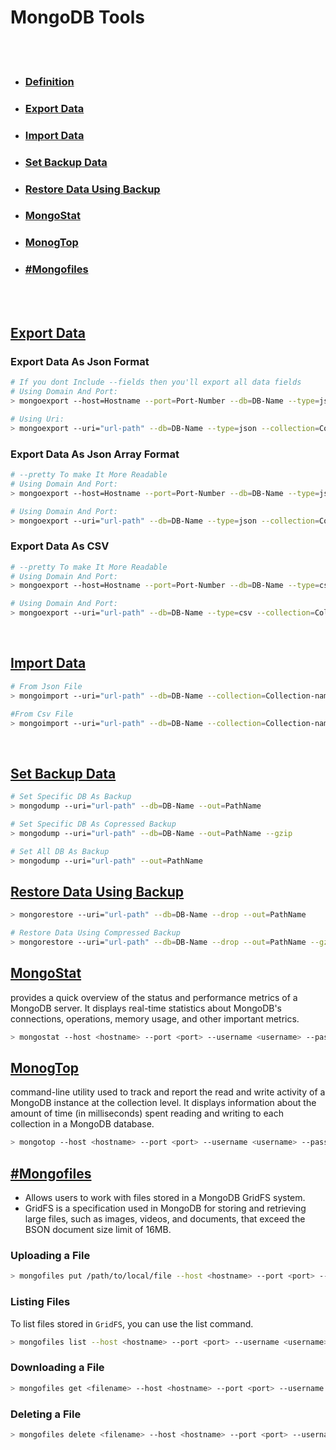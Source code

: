 # MongoDB Tools

<br><br>

* ### [Definition](#small-definition)
* ### [Export Data](#export-data)
* ### [Import Data](#import-data)
* ### [Set Backup Data](#dump-data)
* ### [Restore Data Using Backup](#restore-data-using-backup)
* ### [MongoStat](#mongostat)
* ### [MonogTop](#monogtop)
* ### [#Mongofiles](#mongofiles)

<br><br>

## [Export Data](#export-data)
### Export Data As Json Format
```sh
# If you dont Include --fields then you'll export all data fields
# Using Domain And Port:
> mongoexport --host=Hostname --port=Port-Number --db=DB-Name --type=json --fields=Field1,Field2,... --collection=Collection-name --out=PathName/filename.json

# Using Uri:
> mongoexport --uri="url-path" --db=DB-Name --type=json --collection=Collection-Name --out=PathName/filename.json
```
### Export Data As Json Array Format
```sh
# --pretty To make It More Readable
# Using Domain And Port:
> mongoexport --host=Hostname --port=Port-Number --db=DB-Name --type=json --collection=Collection-name --out=PathName/filename.json --jsonArray --pretty

# Using Domain And Port:
> mongoexport --uri="url-path" --db=DB-Name --type=json --collection=Collection-Name --out=PathName/filename.json --jsonArray --pretty
```
### Export Data As CSV
```sh
# --pretty To make It More Readable
# Using Domain And Port:
> mongoexport --host=Hostname --port=Port-Number --db=DB-Name --type=csv --collection=Collection-name --fields=Field1,Field2... --out=PathName/filename.csv

# Using Domain And Port:
> mongoexport --uri="url-path" --db=DB-Name --type=csv --collection=Collection-name --fields=Field1,Field2... --out=PathName/filename.csv
```

<br>

## [Import Data](#import-data)
```sh
# From Json File
> mongoimport --uri="url-path" --db=DB-Name --collection=Collection-name --file=PathName/filename.csv --jsonArray

#From Csv File
> mongoimport --uri="url-path" --db=DB-Name --collection=Collection-name --type=csv --file=PathName/filename.csv --headerline
```

<br>

## [Set Backup Data](#dump-data)
```sh
# Set Specific DB As Backup
> mongodump --uri="url-path" --db=DB-Name --out=PathName

# Set Specific DB As Copressed Backup
> mongodump --uri="url-path" --db=DB-Name --out=PathName --gzip

# Set All DB As Backup
> mongodump --uri="url-path" --out=PathName
```

## [Restore Data Using Backup](#restore-data-using-backup)
```sh
> mongorestore --uri="url-path" --db=DB-Name --drop --out=PathName

# Restore Data Using Compressed Backup
> mongorestore --uri="url-path" --db=DB-Name --drop --out=PathName --gzip
```

## [MongoStat](#mongostat)
provides a quick overview of the status and performance metrics of a MongoDB server. It displays real-time statistics about MongoDB's connections, operations, memory usage, and other important metrics.
```sh
> mongostat --host <hostname> --port <port> --username <username> --password <password> --authenticationDatabase <authDB>
```


## [MonogTop](#monogtop)
command-line utility used to track and report the read and write activity of a MongoDB instance at the collection level. It displays information about the amount of time (in milliseconds) spent reading and writing to each collection in a MongoDB database.
```sh
> mongotop --host <hostname> --port <port> --username <username> --password <password> --authenticationDatabase <authDB> <interval>
```


## [#Mongofiles](#mongofiles)
* Allows users to work with files stored in a MongoDB GridFS system. 
* GridFS is a specification used in MongoDB for storing and retrieving large files, such as images, videos, and documents, that exceed the BSON document size limit of 16MB.
### Uploading a File
```sh
> mongofiles put /path/to/local/file --host <hostname> --port <port> --username <username> --password <password> --authenticationDatabase <authDB>
```

### Listing Files
To list files stored in `GridFS`, you can use the list command.
```sh
> mongofiles list --host <hostname> --port <port> --username <username> --password <password> --authenticationDatabase <authDB>
```

### Downloading a File
```sh
> mongofiles get <filename> --host <hostname> --port <port> --username <username> --password <password> --authenticationDatabase <authDB>
```

### Deleting a File
```sh
> mongofiles delete <filename> --host <hostname> --port <port> --username <username> --password <password> --authenticationDatabase <authDB>
```